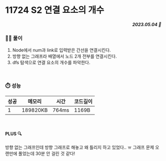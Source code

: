 # 11724 S2 연결 요소의 개수
##### <p align="right"> 2023.05.04 📆 </p> 

 
### 👩‍🏫 풀이
1. Node에서 num과 link로 입력받은 간선을 연결시킨다.
2. 방향 없는 그래프라 배열에서 노드 2개 전부를 연결시킨다.
3. dfs 탐색으로 연결 요소의 개수를 파악한다.

<br>

### ⏱️ 성능
<!-- 테이블 -->
성공 |메모리 | 시간 | 코드길이
---|---|---|---|
1|189820KB|764ms|1169B

<br>

#### PLUS 🔍
방향 없는 그래프인데 방향 그래프로 해놓고 왜 틀리지 하고 있었다.. ㅠ
그래프 문제 오랜만에 풀었는데 30분 안 걸린 것 같다!
